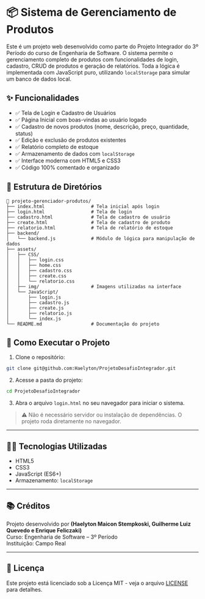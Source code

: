 
# 📦 Sistema de Gerenciamento de Produtos

Este é um projeto web desenvolvido como parte do Projeto Integrador do 3º Período do curso de Engenharia de Software. O sistema permite o gerenciamento completo de produtos com funcionalidades de login, cadastro, CRUD de produtos e geração de relatórios. Toda a lógica é implementada com JavaScript puro, utilizando `localStorage` para simular um banco de dados local.

## ✨ Funcionalidades

- ✅ Tela de Login e Cadastro de Usuários
- ✅ Página Inicial com boas-vindas ao usuário logado
- ✅ Cadastro de novos produtos (nome, descrição, preço, quantidade, status)
- ✅ Edição e exclusão de produtos existentes
- ✅ Relatório completo de estoque
- ✅ Armazenamento de dados com `localStorage`
- ✅ Interface moderna com HTML5 e CSS3
- ✅ Código 100% comentado e organizado

## 📁 Estrutura de Diretórios

```
📁 projeto-gerenciador-produtos/
├── index.html                 # Tela inicial após login
├── login.html                 # Tela de login
├── cadastro.html              # Tela de cadastro de usuário
├── create.html                # Tela de cadastro de produto
├── relatorio.html             # Tela de relatório de estoque
├── backend/
│   └── backend.js             # Módulo de lógica para manipulação de dados
├── assets/
│   ├── CSS/
│   │   ├── login.css
│   │   ├── home.css
│   │   ├── cadastro.css
│   │   ├── create.css
│   │   └── relatorio.css
│   ├── img/                   # Imagens utilizadas na interface
│   └── JavaScript/
│       ├── login.js
│       ├── cadastro.js
│       ├── create.js
│       ├── relatorio.js
│       └── index.js
└── README.md                  # Documentação do projeto
```

## 🚀 Como Executar o Projeto

1. Clone o repositório:

```bash
git clone git@github.com:Haelyton/ProjetoDesafioIntegrador.git
```

2. Acesse a pasta do projeto:

```bash
cd ProjetoDesafioIntegrador
```

3. Abra o arquivo `login.html` no seu navegador para iniciar o sistema.

> ⚠️ Não é necessário servidor ou instalação de dependências. O projeto roda diretamente no navegador.

---

## 👨‍💻 Tecnologias Utilizadas

- HTML5
- CSS3
- JavaScript (ES6+)
- Armazenamento: `localStorage`

---

## 📚 Créditos

Projeto desenvolvido por **(Haelyton Maicon Stempkoski, Guilherme Luiz Quevedo e Enrique Feliczaki)**  
Curso: Engenharia de Software – 3º Período  
Instituição: Campo Real

---

## 📎 Licença

Este projeto está licenciado sob a Licença MIT - veja o arquivo [LICENSE](LICENSE) para detalhes.
